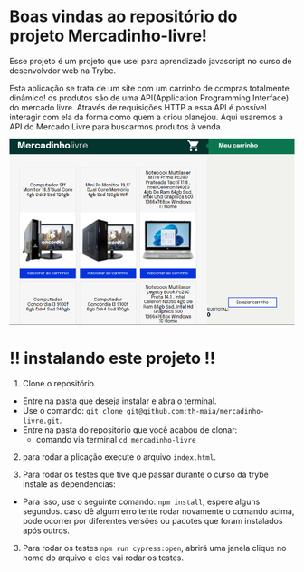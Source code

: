 # Boas vindas ao repositório do projeto Mercadinho-livre!

Esse projeto é um projeto que usei para aprendizado javascript no curso de desenvolvdor web na Trybe.

Esta aplicação se trata de um site com um carrinho de compras totalmente dinâmico! os produtos são de uma API(Application Programming Interface) do mercado livre. Através de requisições HTTP a essa API é possível interagir com ela da forma como quem a criou planejou. Aqui usaremos a API do Mercado Livre para buscarmos produtos à venda.


![imagem1](./assets/readme/imagem1.png)


# ‼️ instalando este projeto !!

  1. Clone o repositório
  - Entre na pasta que deseja instalar e abra o terminal.
  - Use o comando: `git clone git@github.com:th-maia/mercadinho-livre.git`.
  - Entre na pasta do repositório que você acabou de clonar:
    - comando via terminal `cd mercadinho-livre`

  2. para rodar a plicação execute o arquivo `index.html`.

  3. Para rodar os testes que tive que passar durante o curso da trybe instale as dependencias:
  - Para isso, use o seguinte comando: `npm install`, espere alguns segundos.
      caso dê algum erro tente rodar novamente o comando acima, pode ocorrer por diferentes versões ou pacotes que foram instalados após outros.
  3. Para rodar os testes `npm run cypress:open`, abrirá uma janela clique no nome do arquivo e eles vai rodar os testes.
